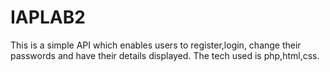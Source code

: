 # IAPLAB2
This is a simple API which enables users to register,login, change their passwords and have their details displayed.
The tech used is php,html,css.
